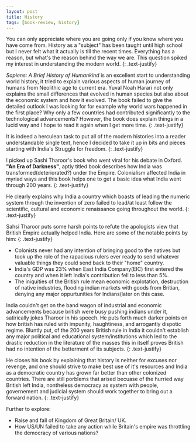 ```yaml
---
layout: post
title: History
tags: [book-review, history]
---
```


You can only appreciate where you are going only if you know where you have come from. History as a "subject" has been taught until high school but I never felt what it actually is till the recent times. Everything has a reason, but what's the reason behind the way we are. This question spiked my interest in understanding the modern world.
{: .text-justify}

_Sapiens: A Brief History of Humankind_ is an excellent start to understanding world history, it tried to explain various aspects of human journey of humans from Neolithic age to current era. Yuval Noah Harari not only explains the small differences that evolved in human species but also about the economic system and how it evolved. The book failed to give the detailed outlook I was looking for for example why world wars happened in the first place? Why only a few countries had contributed significantly to the technological advancements? However, the book does explain things in a lucid way and I hope to read it again when I get more time.
{: .text-justify}

It is indeed a herculean task to put all of the modern histories into a reader understandable single text, hence I decided to take it up in bits and pieces starting with India's Struggle for freedom.
{: .text-justify}

I picked up Sashi Tharoor's book who went viral for his debate in Oxford. **"An Era of Darkness"**, aptly titled book describes how India was transformed(deteriorated?) under the Empire. Colonialism affected India in myriad ways and this book helps one to get a basic idea what India went through 200 years.
{: .text-justify}

He clearly explains why India a country which boasts of leading the numeric system through the invention of zero failed to lead/at least follow the scientific, cultural and economic renaissance going throughout the world.
{: .text-justify}

Sahsi Tharoor puts some harsh points to refute the apologists view that British Empire actually helped India. Here are some of the notable points by him:
{: .text-justify}

- Colonists never had any intention of bringing good to the natives but took up the role of the rapacious rulers ever ready to send whatever valuable things they could send back to their "home" country.
- India's GDP was 23% when East India Company(EIC) first entered the country and when it left India's contribution fell to less than 5%.
- The iniquities of the British rule mean economic explotation, destruction of native industries, flooding indian markets with goods from Britian, denying any major oppurtunities for Indians(later on this case.

India couldn't get on the band wagon of industrial and economic advancements because british were busy pushing indians under it, satirically jokes Tharoor in his speech. He puts forth much darker points on how british has ruled with impunity, haughtiness, and arrogantly dispotic regime. Bluntly put, of the 200 years British rule in India it couldn't establish any major political and educational system/institutions which led to the drastic reduction in the literature of the masses this in itself proves British had no intention of the betterment of its subjects.
{: .text-justify}

He closes his book by explaining that history is neither for excuses nor revenge, and one should strive to make best use of it's resources and India as a democratic country has grown far better than other colonized countries. There are still porblems that arised becuase of the hurried way British left India, nontheless democracy as system with people, governement and judicial system should work together to bring out a forward nation.
{: .text-justify}

Further to explore:

- Raise and fall of Kingdom of Great Britain/ UK.
- How US/UN failed to take any action while Britain's empire was throttling the democracy of various nations?
